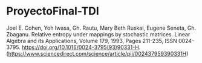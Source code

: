 # ProyectoFinal-TDI

Joel E. Cohen, Yoh Iwasa, Gh. Rautu, Mary Beth Ruskai, Eugene Seneta, Gh. Zbaganu. Relative entropy under mappings by stochastic matrices. Linear Algebra and its Applications, Volume 179, 1993, Pages 211-235, ISSN 0024-3795. https://doi.org/10.1016/0024-3795(93)90331-H.
(https://www.sciencedirect.com/science/article/pii/002437959390331H)
